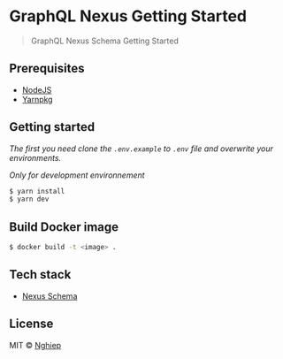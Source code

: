 # GraphQL Nexus Getting Started

> GraphQL Nexus Schema Getting Started

## Prerequisites

- [NodeJS](https://nodejs.org)
- [Yarnpkg](https://yarnpkg.com)

## Getting started

_The first you need clone the `.env.example` to `.env` file and overwrite your environments._

_Only for development environnement_

```bash
$ yarn install
$ yarn dev
```

## Build Docker image

```bash
$ docker build -t <image> .
```

## Tech stack

- [Nexus Schema](https://github.com/graphql-nexus/schema)

## License

MIT © [Nghiep](https://nghiepit.dev)

